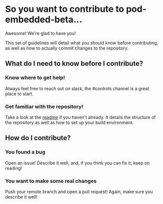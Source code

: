 # So you want to contribute to pod-embedded-beta...
Awesome! We're glad to have you!

This set of guidelines will detail what you should know before contributing, as well as how to actually commit changes to the repository.

## What do I need to know before I contribute?
### Know where to get help!
Always feel free to reach out on slack, the #controls channel is a great place to start.
### Get familiar with the repository!
Take a look at the [readme](README.md) if you haven't already. It details the structure of the repository as well as how to set up your build environment.
## How do I contribute?
### You found a bug
Open an issue! Describe it well, and, if you think you can fix it, keep on reading!
### You want to make some real changes
Push your remote branch and open a pull request! Again, make sure you describe it well!
